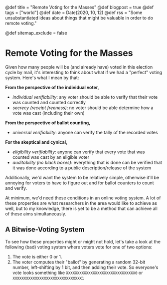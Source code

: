 @def title = "Remote Voting for the Masses"
@def blogpost = true
@def tags = ["world"]
@def date = Date(2020, 10, 12)
@def rss = "Some unsubstantiated ideas about things that might be valuable in order to do remote voting."

@def sitemap_exclude = false

# Remote Voting for the Masses
Given how many people will be (and already have) voted in this election cycle by mail, it's interesting to think about what if we had a "perfect" voting system. Here's what I mean by that:

**From the perspective of the individual voter,**
* *individual verifiability*: any voter should be able to verify that their vote was counted and counted correctly
* *secrecy (receipt freeness)*: no voter should be able determine how a vote was cast (including their own)

**From the perspective of ballot counting,**
* *universal verifiability*: anyone can verify the tally of the recorded votes

**For the skeptical and cynical,**
* *eligibility verifiability*: anyone can verify that every vote that was counted was cast by an eligible voter
* *auditability (no black boxes)*: everything that is done can be verified that it was done according to a public description/release of the system

Additionally, we'd want the system to be relatively simple, otherwise it'll be annoying for voters to have to figure out and for ballot counters to count and verify.

At minimum, we'd need these conditions in an online voting system. A lot of these properties are what researchers in the area would like to achieve as well, but to my knowledge, there is yet to be a method that can achieve all of these aims simultaneously. 

## A Bitwise-Voting System
To see how these properties might or might not hold, let's take a look at the following (bad) voting system where voters vote for one of two options:
1. The vote is either 0 or 1.
2. The voter computes their "ballot" by generating a random 32-bit number, left-shifting by 1 bit, and then adding their vote. So everyone's vote looks something like `XXXXXXXXXXXXXXXXXXXXXXXXXXXXXXX0` or `XXXXXXXXXXXXXXXXXXXXXXXXXXXXXXX1`